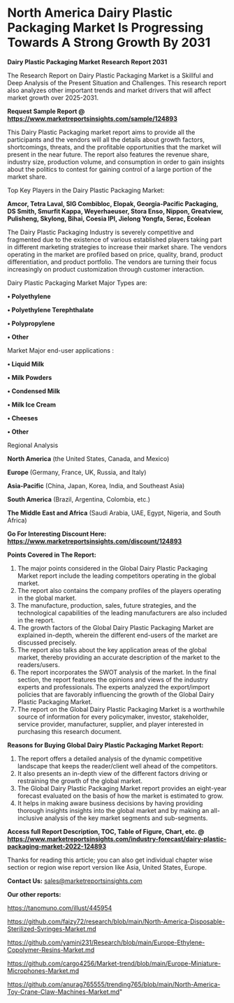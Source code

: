 # North America Dairy Plastic Packaging Market Is Progressing Towards A Strong Growth By 2031

<strong>Dairy Plastic Packaging Market Research Report 2031</strong>

The Research Report on Dairy Plastic Packaging Market is a Skillful and Deep Analysis of the Present Situation and Challenges. This research report also analyzes other important trends and market drivers that will affect market growth over 2025-2031.

<strong>Request Sample Report @ <a href=https://www.marketreportsinsights.com/sample/124893>https://www.marketreportsinsights.com/sample/124893</a></strong>

This Dairy Plastic Packaging market report aims to provide all the participants and the vendors will all the details about growth factors, shortcomings, threats, and the profitable opportunities that the market will present in the near future. The report also features the revenue share, industry size, production volume, and consumption in order to gain insights about the politics to contest for gaining control of a large portion of the market share.

Top Key Players in the Dairy Plastic Packaging Market:

<strong>Amcor, Tetra Laval, SIG Combibloc, Elopak, Georgia-Pacific Packaging, DS Smith, Smurfit Kappa, Weyerhaeuser, Stora Enso, Nippon, Greatview, Pulisheng, Skylong, Bihai, Coesia IPI, Jielong Yongfa, Serac, Ecolean</strong>

The Dairy Plastic Packaging Industry is severely competitive and fragmented due to the existence of various established players taking part in different marketing strategies to increase their market share. The vendors operating in the market are profiled based on price, quality, brand, product differentiation, and product portfolio. The vendors are turning their focus increasingly on product customization through customer interaction.

Dairy Plastic Packaging Market Major Types are:

<strong>• Polyethylene

• Polyethylene Terephthalate

• Polypropylene

• Other</strong>

Market Major end-user applications :

<strong>• Liquid Milk

• Milk Powders

• Condensed Milk

• Milk Ice Cream

• Cheeses

• Other</strong>

Regional Analysis

</u><strong><b>North America</b></strong> (the United States, Canada, and Mexico)

<strong><b>Europe </b></strong>(Germany, France, UK, Russia, and Italy)

<strong><b>Asia-Pacific</b></strong> (China, Japan, Korea, India, and Southeast Asia)

<strong><b>South America</b></strong> (Brazil, Argentina, Colombia, etc.)

<strong><b>The Middle East and Africa</b></strong> (Saudi Arabia, UAE, Egypt, Nigeria, and South Africa)

<strong>Go For Interesting Discount Here: <a href=https://www.marketreportsinsights.com/discount/124893>https://www.marketreportsinsights.com/discount/124893</a></strong>

<strong>Points Covered in The Report:</strong>
<ol>
  <li>The major points considered in the Global Dairy Plastic Packaging Market report include the leading competitors operating in the global market.</li>
  <li>The report also contains the company profiles of the players operating in the global market.</li>
  <li>The manufacture, production, sales, future strategies, and the technological capabilities of the leading manufacturers are also included in the report.</li>
  <li>The growth factors of the Global Dairy Plastic Packaging Market are explained in-depth, wherein the different end-users of the market are discussed precisely.</li>
  <li>The report also talks about the key application areas of the global market, thereby providing an accurate description of the market to the readers/users.</li>
  <li>The report incorporates the SWOT analysis of the market. In the final section, the report features the opinions and views of the industry experts and professionals. The experts analyzed the export/import policies that are favorably influencing the growth of the Global Dairy Plastic Packaging Market.</li>
  <li>The report on the Global Dairy Plastic Packaging Market is a worthwhile source of information for every policymaker, investor, stakeholder, service provider, manufacturer, supplier, and player interested in purchasing this research document.</li>
</ol>
<strong>Reasons for Buying Global Dairy Plastic Packaging Market Report:</strong>

<ol>
  <li>The report offers a detailed analysis of the dynamic competitive landscape that keeps the reader/client well ahead of the competitors.</li>
  <li>It also presents an in-depth view of the different factors driving or restraining the growth of the global market.</li>
  <li>The Global Dairy Plastic Packaging Market report provides an eight-year forecast evaluated on the basis of how the market is estimated to grow.</li>
  <li>It helps in making aware business decisions by having providing thorough insights insights into the global market and by making an all-inclusive analysis of the key market segments and sub-segments.</li>
</ol>
<strong>Access full Report Description, TOC, Table of Figure, Chart, etc. @ <a href=https://www.marketreportsinsights.com/industry-forecast/dairy-plastic-packaging-market-2022-124893>https://www.marketreportsinsights.com/industry-forecast/dairy-plastic-packaging-market-2022-124893</a></strong>


Thanks for reading this article; you can also get individual chapter wise section or region wise report version like Asia, United States, Europe.

<strong>Contact Us:</strong>
sales@marketreportsinsights.com

<strong>Our other reports:</strong>

<a href=https://tanomuno.com/illust/445954>https://tanomuno.com/illust/445954</a>

<a href=https://github.com/faizy72/research/blob/main/North-America-Disposable-Sterilized-Syringes-Market.md>https://github.com/faizy72/research/blob/main/North-America-Disposable-Sterilized-Syringes-Market.md</a>

<a href=https://github.com/yamini231/Research/blob/main/Europe-Ethylene-Copolymer-Resins-Market.md>https://github.com/yamini231/Research/blob/main/Europe-Ethylene-Copolymer-Resins-Market.md</a>

<a href=https://github.com/cargo4256/Market-trend/blob/main/Europe-Miniature-Microphones-Market.md>https://github.com/cargo4256/Market-trend/blob/main/Europe-Miniature-Microphones-Market.md</a>

<a href=https://github.com/anurag765555/trending765/blob/main/North-America-Toy-Crane-Claw-Machines-Market.md>https://github.com/anurag765555/trending765/blob/main/North-America-Toy-Crane-Claw-Machines-Market.md</a>"
